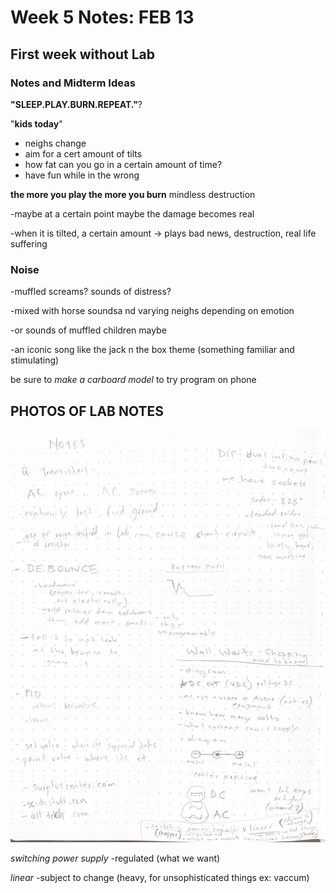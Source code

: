 # Week 5 Notes: FEB 13

## First week without Lab

### Notes and Midterm Ideas

**"SLEEP.PLAY.BURN.REPEAT."**?

"**kids today**"

- neighs change
- aim for a cert amount of tilts
- how fat can you go in a certain amount of time?
- have fun while in the wrong

**the more you play the more you burn** mindless destruction

-maybe at a certain point maybe the damage becomes real

-when it is tilted, a certain amount -> plays bad news, destruction, real life suffering

### Noise

-muffled screams? sounds of distress?

-mixed with horse soundsa nd varying neighs depending on emotion

-or sounds of muffled children maybe

-an iconic song like the jack n the box theme (something familiar and stimulating)

be sure to *make a carboard model* to try program on phone

## PHOTOS OF LAB NOTES

![Feb 8 In-Class Notes](Images/FEB8notes2.png)

*switching power supply* -regulated (what we want)

*linear* -subject to change (heavy, for unsophisticated things ex: vaccum)


